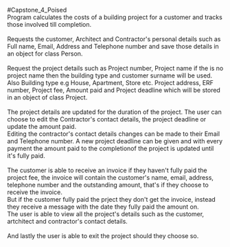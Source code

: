 #Capstone_4_Poised\
Program calculates the costs of a building project for a customer and tracks those involved till completion.\
\
Requests the customer, Architect and Contractor's personal details such as Full name, Email, Address and Telephone number and save those details in an object for class Person.\
\
Request the project details such as Project number, Project name if the is no project name then the building type and customer surname will be used. Also Building type e.g House, Apartment, Store etc. Project address, ERF number, Project fee, Amount paid and Project deadline which will be stored in an object of class Project.\
\
The project details are updated for the duration of the project. The user can choose to edit the Contractor's contact details, the project deadline or update the amount paid.\
Editing the contractor's contact details changes can be made to their Email and Telephone number. A new project deadline can be given and with every payment the amount paid to the completionof the project is updated until it's fully paid.\
\
The customer is able to receive an invoice if they haven't fully paid the project fee, the invoice will contain the customer's name, email, address, telephone number and the outstanding amount, that's if they choose to receive the invoice.\
But if the customer fully paid the prject they don't get the invoice, instead they receive a message with the date they fully paid the amount on.\
The user is able to view all the project's details such as the customer, artchitect and contractor's contact details.\
\
And lastly the user is able to exit the project should they choose so.